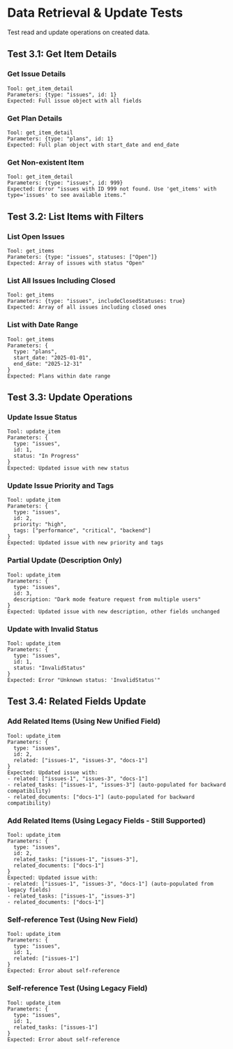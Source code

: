 # Data Retrieval & Update Tests

Test read and update operations on created data.

## Test 3.1: Get Item Details

### Get Issue Details
```
Tool: get_item_detail
Parameters: {type: "issues", id: 1}
Expected: Full issue object with all fields
```

### Get Plan Details
```
Tool: get_item_detail
Parameters: {type: "plans", id: 1}
Expected: Full plan object with start_date and end_date
```

### Get Non-existent Item
```
Tool: get_item_detail
Parameters: {type: "issues", id: 999}
Expected: Error "issues with ID 999 not found. Use 'get_items' with type='issues' to see available items."
```

## Test 3.2: List Items with Filters

### List Open Issues
```
Tool: get_items
Parameters: {type: "issues", statuses: ["Open"]}
Expected: Array of issues with status "Open"
```

### List All Issues Including Closed
```
Tool: get_items
Parameters: {type: "issues", includeClosedStatuses: true}
Expected: Array of all issues including closed ones
```

### List with Date Range
```
Tool: get_items
Parameters: {
  type: "plans",
  start_date: "2025-01-01",
  end_date: "2025-12-31"
}
Expected: Plans within date range
```

## Test 3.3: Update Operations

### Update Issue Status
```
Tool: update_item
Parameters: {
  type: "issues",
  id: 1,
  status: "In Progress"
}
Expected: Updated issue with new status
```

### Update Issue Priority and Tags
```
Tool: update_item
Parameters: {
  type: "issues",
  id: 2,
  priority: "high",
  tags: ["performance", "critical", "backend"]
}
Expected: Updated issue with new priority and tags
```

### Partial Update (Description Only)
```
Tool: update_item
Parameters: {
  type: "issues",
  id: 3,
  description: "Dark mode feature request from multiple users"
}
Expected: Updated issue with new description, other fields unchanged
```

### Update with Invalid Status
```
Tool: update_item
Parameters: {
  type: "issues",
  id: 1,
  status: "InvalidStatus"
}
Expected: Error "Unknown status: 'InvalidStatus'"
```

## Test 3.4: Related Fields Update

### Add Related Items (Using New Unified Field)
```
Tool: update_item
Parameters: {
  type: "issues",
  id: 2,
  related: ["issues-1", "issues-3", "docs-1"]
}
Expected: Updated issue with:
- related: ["issues-1", "issues-3", "docs-1"]
- related_tasks: ["issues-1", "issues-3"] (auto-populated for backward compatibility)
- related_documents: ["docs-1"] (auto-populated for backward compatibility)
```

### Add Related Items (Using Legacy Fields - Still Supported)
```
Tool: update_item
Parameters: {
  type: "issues",
  id: 2,
  related_tasks: ["issues-1", "issues-3"],
  related_documents: ["docs-1"]
}
Expected: Updated issue with:
- related: ["issues-1", "issues-3", "docs-1"] (auto-populated from legacy fields)
- related_tasks: ["issues-1", "issues-3"]
- related_documents: ["docs-1"]
```

### Self-reference Test (Using New Field)
```
Tool: update_item
Parameters: {
  type: "issues",
  id: 1,
  related: ["issues-1"]
}
Expected: Error about self-reference
```

### Self-reference Test (Using Legacy Field)
```
Tool: update_item
Parameters: {
  type: "issues",
  id: 1,
  related_tasks: ["issues-1"]
}
Expected: Error about self-reference
```